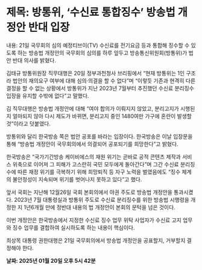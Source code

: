 # **제목: 방통위, ‘수신료 통합징수’ 방송법 개정안 반대 입장**

  내용: 21일 국무회의 심의 예정티브이(TV) 수신료를 전기요금 등과 통합해 징수할 수 있도록 하는 방송법 개정안의 국무회의 심의를 하루 앞두고 방송통신위원회(방통위)가 법안 반대 의사를 밝혔다.

김태규 방통위원장 직무대행은 20일 정부과천청사 브리핑에서 “현재 방통위는 1인 구조라 법안의 재의요구 여부에 대해 심의·의결을 할 수 없다”며 “이렇듯 기존과 현격히 다른 결정을 할 수 없는 상황에서 방통위가 지난 2023년 7월부터 추진했던 수신료 분리징수 입장을 유지할 수밖에 없다”고 말했다.

김 직무대행은 방송법 개정안에 대해 “여야 합의가 이뤄지지 않았고, 분리고지가 시행된 지 얼마되지 않아 다시 제도가 바뀌면, 분리고지 중인 1480여만 가구에 혼란이 발생할 것”이라고 덧붙였다.

방통위와 달리 한국방송 쪽은 법안 공포를 바라는 입장이다. 한국방송은 이날 입장문을 통해 “방송법 개정안이 국무회의에서 의결되어 공포되기를 희망한다”고 밝혔다.

한국방송은 “국가기간방송 케이비에스의 재원 위기는 곧바로 공적 콘텐츠 제작과 서비스 위축으로 이어져 그 피해가 고스란히 국민 모두에게 돌아간다”며 그간 수신료 분리징수에 따른 재정 위기를 극복하기 위해 희망퇴직 등 자구 노력을 벌였음에도 “징수 체계의 불안정성이 지속되며 위기를 벗어나지 못하고 있다”고 했다.

앞서 국회는 지난해 12월26일 국회 본회의에서 야권 주도로 방송법 개정안을 통과시켰다. 2023년 7월 대통령실과 방통위 주도로 수신료 분리징수를 위한 방송법 시행령을 개정한 지 1년6개월 만에 정반대 내용의 법 개정안이 본회의 문턱을 넘은 것이다.

이번 개정안은 한국방송에서 지정한 수신료 징수 업무 위탁 사업자가 수신료 고지 업무와 징수 업무를 결합하여 실시하도록 하는 내용이 핵심이다.

최상목 대통령 권한대행은 21일 국무회의에서 방송법 개정안을 공표할지, 거부할지 결정해야 한다.

  **날짜: 2025년 01월 20일 오후 5시 42분**